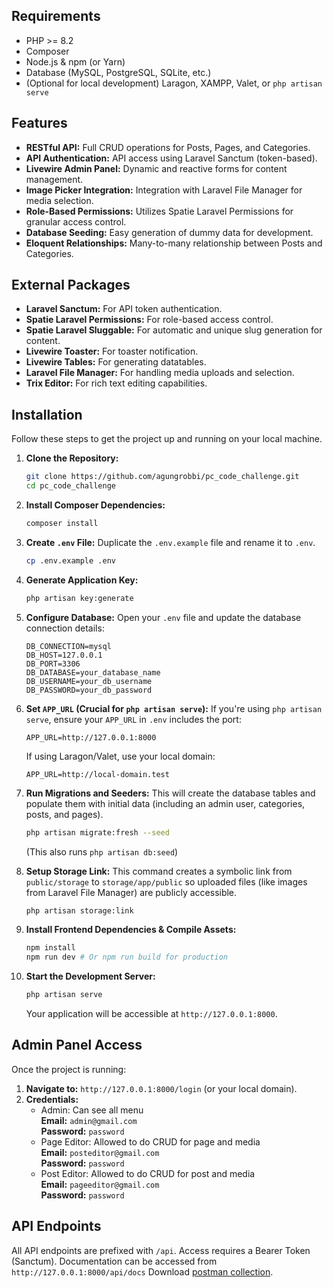 ## Requirements

* PHP >= 8.2
* Composer
* Node.js & npm (or Yarn)
* Database (MySQL, PostgreSQL, SQLite, etc.)
* (Optional for local development) Laragon, XAMPP, Valet, or `php artisan serve`

## Features

* **RESTful API:** Full CRUD operations for Posts, Pages, and Categories.
* **API Authentication:** API access using Laravel Sanctum (token-based).
* **Livewire Admin Panel:** Dynamic and reactive forms for content management.
* **Image Picker Integration:** Integration with Laravel File Manager for media selection.
* **Role-Based Permissions:** Utilizes Spatie Laravel Permissions for granular access control.
* **Database Seeding:** Easy generation of dummy data for development.
* **Eloquent Relationships:** Many-to-many relationship between Posts and Categories.

## External Packages

* **Laravel Sanctum:** For API token authentication.
* **Spatie Laravel Permissions:** For role-based access control.
* **Spatie Laravel Sluggable:** For automatic and unique slug generation for content.
* **Livewire Toaster:** For toaster notification.
* **Livewire Tables:** For generating datatables.
* **Laravel File Manager:** For handling media uploads and selection.
* **Trix Editor:** For rich text editing capabilities.

## Installation

Follow these steps to get the project up and running on your local machine.

1.  **Clone the Repository:**
    ```bash
    git clone https://github.com/agungrobbi/pc_code_challenge.git
    cd pc_code_challenge
    ```

2.  **Install Composer Dependencies:**
    ```bash
    composer install
    ```

3.  **Create `.env` File:**
    Duplicate the `.env.example` file and rename it to `.env`.
    ```bash
    cp .env.example .env
    ```

4.  **Generate Application Key:**
    ```bash
    php artisan key:generate
    ```

5.  **Configure Database:**
    Open your `.env` file and update the database connection details:
    ```dotenv
    DB_CONNECTION=mysql
    DB_HOST=127.0.0.1
    DB_PORT=3306
    DB_DATABASE=your_database_name
    DB_USERNAME=your_db_username
    DB_PASSWORD=your_db_password
    ```

6.  **Set `APP_URL` (Crucial for `php artisan serve`):**
    If you're using `php artisan serve`, ensure your `APP_URL` in `.env` includes the port:
    ```dotenv
    APP_URL=http://127.0.0.1:8000
    ```
    If using Laragon/Valet, use your local domain:
    ```dotenv
    APP_URL=http://local-domain.test
    ```

7.  **Run Migrations and Seeders:**
    This will create the database tables and populate them with initial data (including an admin user, categories, posts, and pages).
    ```bash
    php artisan migrate:fresh --seed
    ```
    (This also runs `php artisan db:seed`)

8.  **Setup Storage Link:**
    This command creates a symbolic link from `public/storage` to `storage/app/public` so uploaded files (like images from Laravel File Manager) are publicly accessible.
    ```bash
    php artisan storage:link
    ```

9.  **Install Frontend Dependencies & Compile Assets:**
    ```bash
    npm install
    npm run dev # Or npm run build for production
    ```

10. **Start the Development Server:**
    ```bash
    php artisan serve
    ```
    Your application will be accessible at `http://127.0.0.1:8000`.

## Admin Panel Access

Once the project is running:

1.  **Navigate to:** `http://127.0.0.1:8000/login` (or your local domain).
2.  **Credentials:**
    -  Admin: Can see all menu\
        **Email:** `admin@gmail.com`\
        **Password:** `password`
    -  Page Editor: Allowed to do CRUD for page and media\
        **Email:** `posteditor@gmail.com`\
        **Password:** `password`
    -  Post Editor: Allowed to do CRUD for post and media\
        **Email:** `pageeditor@gmail.com`\
        **Password:** `password`

## API Endpoints

All API endpoints are prefixed with `/api`. Access requires a Bearer Token (Sanctum).
Documentation can be accessed from `http://127.0.0.1:8000/api/docs`
Download [postman collection](https://drive.google.com/file/d/11bHLmOGUpAPuvBzOPqLEa013o-U4dtKM/view?usp=drive_link).
